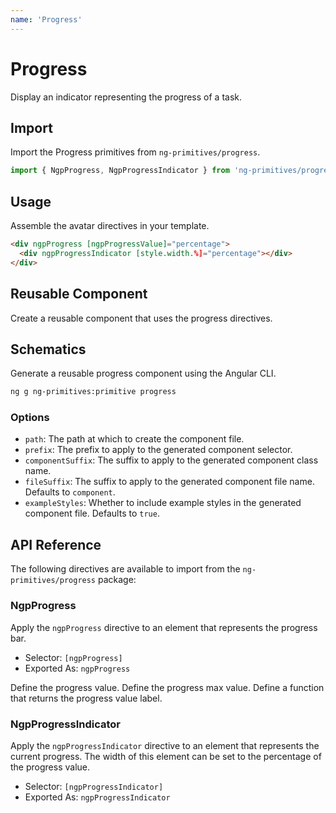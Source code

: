 ```yaml
---
name: 'Progress'
---
```


# Progress

Display an indicator representing the progress of a task.

<docs-example name="progress"></docs-example>

## Import

Import the Progress primitives from `ng-primitives/progress`.

```ts
import { NgpProgress, NgpProgressIndicator } from 'ng-primitives/progress';
```

## Usage

Assemble the avatar directives in your template.

```html
<div ngpProgress [ngpProgressValue]="percentage">
  <div ngpProgressIndicator [style.width.%]="percentage"></div>
</div>
```

## Reusable Component

Create a reusable component that uses the progress directives.

<docs-snippet name="progress"></docs-snippet>

## Schematics

Generate a reusable progress component using the Angular CLI.

```bash npm
ng g ng-primitives:primitive progress
```

### Options

- `path`: The path at which to create the component file.
- `prefix`: The prefix to apply to the generated component selector.
- `componentSuffix`: The suffix to apply to the generated component class name.
- `fileSuffix`: The suffix to apply to the generated component file name. Defaults to `component`.
- `exampleStyles`: Whether to include example styles in the generated component file. Defaults to `true`.

## API Reference

The following directives are available to import from the `ng-primitives/progress` package:

### NgpProgress

Apply the `ngpProgress` directive to an element that represents the progress bar.

- Selector: `[ngpProgress]`
- Exported As: `ngpProgress`

<response-field name="ngpProgressValue" type="number">
  Define the progress value.
</response-field>

<response-field name="ngpProgressMax" type="number" default="100">
  Define the progress max value.
</response-field>

<response-field name="ngpProgressValueLabel" type="(value: number, max: number) => string">
  Define a function that returns the progress value label.
</response-field>

### NgpProgressIndicator

Apply the `ngpProgressIndicator` directive to an element that represents the current progress.
The width of this element can be set to the percentage of the progress value.

- Selector: `[ngpProgressIndicator]`
- Exported As: `ngpProgressIndicator`
